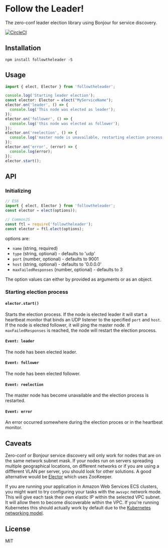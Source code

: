 
# Follow the Leader!

The zero-conf leader election library using Bonjour for service discovery.

[![CircleCI](https://circleci.com/gh/remie/followtheleader.svg?style=svg)](https://circleci.com/gh/remie/followtheleader)

## Installation

```
npm install followtheleader -S
```

## Usage

```typescript
import { elect, Elector } from 'followtheleader';

console.log('Starting leader election');
const elector: Elector = elect("MyServiceName");
elector.on('leader', () => {
  console.log('This node was elected as leader');
});
elector.on('follower', () => {
  console.log('this node was elected as follower');
});
elector.on('reelection', () => {
  console.log('master node is unavailable, restarting election process');
});
elector.on('error', (error) => {
  console.log(error);
});
elector.start();
```

## API

### Initializing

```typescript
// ES6
import { elect, Elector } from 'followtheleader';
const elector = elect(options));

// CommonJS
const ftl = require('followtheleader');
const elector = ftl.elect(options);
```

options are:

- `name` (string, required)
- `type` (string, optional) - defaults to 'udp'
- `port` (number, optional) - defaults to 9001
- `host` (string, optional) - defaults to '0.0.0.0'
- `maxFailedResponses` (number, optional) - defaults to 3

The option values can either by provided as arguments or as an object.

### Starting election process

#### `elector.start()`

Starts the election process. 
If the node is elected leader it will start a heartbeat monitor that binds an UDP listener to the specified `port` and `host`. 
If the node is elected follower, it will ping the master node. If `maxFailedResponses` is reached, the node will restart the election process.

#### `Event: leader`

The node has been elected leader.

#### `Event: follower`

The node has been elected follower.

#### `Event: reelection`

The master node has become unavailable and the election process is restarted.

#### `Event: error`

An error occurred somewhere during the election proces or in the heartbeat monitor.

## Caveats

Zero-conf or Bonjour service discovery will only work for nodes that are on the same network subnet mask. If your nodes run on servers spreading multiple geographical locations, on different networks or if you are using a diffferent VLAN per server, you should look for other solutions. A good alternative would be [Elector](https://www.npmjs.com/package/elector) which uses ZooKeeper.

If you are running your application in Amazon Web Services ECS clusters, you might want to try configuring your tasks with the `awsvpc` network mode. This will give each task their own elastic IP within the selected VPC subnet. It will allow them to become discoverable within the VPC. If you're running Kubernetes this should actually work by default due to the [Kubernetes networking model](https://kubernetes.io/docs/concepts/cluster-administration/networking/#kubernetes-model).

## License

MIT
